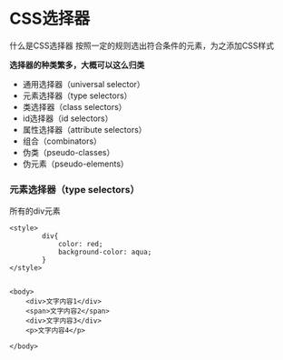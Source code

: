# CSS选择器

什么是CSS选择器
按照一定的规则选出符合条件的元素，为之添加CSS样式

**选择器的种类繁多，大概可以这么归类**

- 通用选择器（universal selector）
- 元素选择器（type selectors）
- 类选择器（class selectors）
- id选择器（id selectors）
- 属性选择器（attribute selectors）
- 组合（combinators）
- 伪类（pseudo-classes）
- 伪元素（pseudo-elements）




### 元素选择器（type selectors）

所有的div元素

```
<style>
        div{
            color: red;
            background-color: aqua;
        }
</style>


<body>
    <div>文字内容1</div>
    <span>文字内容2</span>
    <div>文字内容3</div>
    <p>文字内容4</p>

</body>

```


















































































































